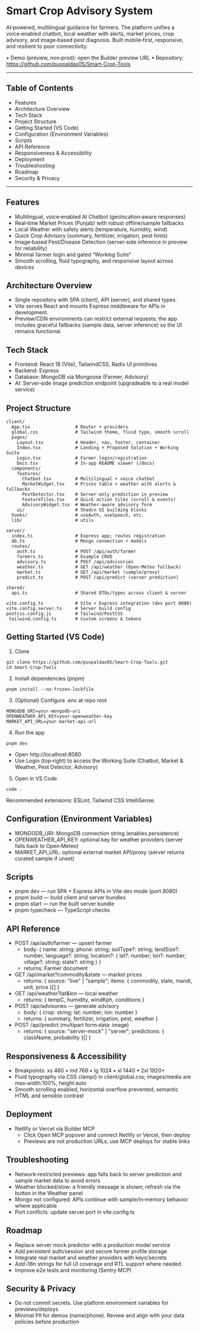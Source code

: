 # Smart Crop Advisory System

AI‑powered, multilingual guidance for farmers. The platform unifies a voice‑enabled chatbot, local weather with alerts, market prices, crop advisory, and image‑based pest diagnosis. Built mobile‑first, responsive, and resilient to poor connectivity.

• Demo (preview, non‑prod): open the Builder preview URL
• Repository: https://github.com/puspaldas05/Smart-Crop-Tools

---

## Table of Contents
- Features
- Architecture Overview
- Tech Stack
- Project Structure
- Getting Started (VS Code)
- Configuration (Environment Variables)
- Scripts
- API Reference
- Responsiveness & Accessibility
- Deployment
- Troubleshooting
- Roadmap
- Security & Privacy

---

## Features
- Multilingual, voice‑enabled AI Chatbot (geolocation‑aware responses)
- Real‑time Market Prices (Punjab) with robust offline/sample fallbacks
- Local Weather with safety alerts (temperature, humidity, wind)
- Quick Crop Advisory (summary, fertilizer, irrigation, pest hints)
- Image‑based Pest/Disease Detection (server‑side inference in preview for reliability)
- Minimal farmer login and gated “Working Suite”
- Smooth scrolling, fluid typography, and responsive layout across devices

## Architecture Overview
- Single repository with SPA (client), API (server), and shared types.
- Vite serves React and mounts Express middleware for APIs in development.
- Preview/CDN environments can restrict external requests; the app includes graceful fallbacks (sample data, server inference) so the UI remains functional.

## Tech Stack
- Frontend: React 18 (Vite), TailwindCSS, Radix UI primitives
- Backend: Express
- Database: MongoDB via Mongoose (Farmer, Advisory)
- AI: Server‑side image prediction endpoint (upgradeable to a real model service)

## Project Structure
```
client/
  App.tsx                 # Router + providers
  global.css              # Tailwind theme, fluid type, smooth scroll
  pages/
    Layout.tsx            # Header, nav, footer, container
    Index.tsx             # Landing + Proposed Solution + Working Suite
    Login.tsx             # Farmer login/registration
    Docs.tsx              # In‑app README viewer (/docs)
  components/
    features/
      Chatbot.tsx         # Multilingual + voice chatbot
      MarketWidget.tsx    # Prices table + weather with alerts & fallbacks
      PestDetector.tsx    # Server‑only prediction in preview
      FeatureTiles.tsx    # Quick action tiles (scroll & events)
      AdvisoryWidget.tsx  # Weather‑aware advisory form
    ui/                   # Shadcn UI building blocks
  hooks/                  # useAuth, useSpeech, etc.
  lib/                    # utils

server/
  index.ts                # Express app; routes registration
  db.ts                   # Mongo connection + models
  routes/
    auth.ts               # POST /api/auth/farmer
    farmers.ts            # Example CRUD
    advisory.ts           # POST /api/advisories
    weather.ts            # GET /api/weather (Open‑Meteo fallback)
    market.ts             # GET /api/market (sample/proxy)
    predict.ts            # POST /api/predict (server prediction)

shared/
  api.ts                  # Shared DTOs/types across client & server

vite.config.ts            # Vite + Express integration (dev port 8080)
vite.config.server.ts     # Server build config
postcss.config.js         # Tailwind/PostCSS
 tailwind.config.ts       # Custom screens & tokens
```

## Getting Started (VS Code)
1) Clone
```
git clone https://github.com/puspaldas05/Smart-Crop-Tools.git
cd Smart-Crop-Tools
```
2) Install dependencies (pnpm)
```
pnpm install --no-frozen-lockfile
```
3) (Optional) Configure .env at repo root
```
MONGODB_URI=your-mongodb-uri
OPENWEATHER_API_KEY=your-openweather-key
MARKET_API_URL=your-market-api-url
```
4) Run the app
```
pnpm dev
```
- Open http://localhost:8080
- Use Login (top‑right) to access the Working Suite (Chatbot, Market & Weather, Pest Detector, Advisory)
5) Open in VS Code
```
code .
```
Recommended extensions: ESLint, Tailwind CSS IntelliSense.

## Configuration (Environment Variables)
- MONGODB_URI: MongoDB connection string (enables persistence)
- OPENWEATHER_API_KEY: optional key for weather providers (server falls back to Open‑Meteo)
- MARKET_API_URL: optional external market API/proxy (server returns curated sample if unset)

## Scripts
- pnpm dev — run SPA + Express APIs in Vite dev mode (port 8080)
- pnpm build — build client and server bundles
- pnpm start — run the built server bundle
- pnpm typecheck — TypeScript checks

## API Reference
- POST /api/auth/farmer — upsert farmer
  - body: { name: string; phone: string; soilType?: string; landSize?: number; language?: string; location?: { lat?: number; lon?: number; village?: string; state?: string } }
  - returns: Farmer document
- GET /api/market?commodity&state — market prices
  - returns: { source: "live" | "sample"; items: { commodity, state, mandi, unit, price }[] }
- GET /api/weather?lat&lon — local weather
  - returns: { tempC, humidity, windKph, conditions }
- POST /api/advisories — generate advisory
  - body: { crop: string; lat: number; lon: number }
  - returns: { summary, fertilizer, irrigation, pest, weather }
- POST /api/predict (multipart form‑data: image)
  - returns: { source: "server-mock" | "server"; predictions: { className, probability }[] }

## Responsiveness & Accessibility
- Breakpoints: xs 480 • md 768 • lg 1024 • xl 1440 • 2xl 1920+
- Fluid typography via CSS clamp() in client/global.css; images/media are max‑width:100%, height:auto
- Smooth scrolling enabled, horizontal overflow prevented; semantic HTML and sensible contrast

## Deployment
- Netlify or Vercel via Builder MCP
  - Click Open MCP popover and connect Netlify or Vercel, then deploy
  - Previews are not production URLs; use MCP deploys for stable links

## Troubleshooting
- Network‑restricted previews: app falls back to server prediction and sample market data to avoid errors
- Weather blocked/slow: a friendly message is shown; refresh via the button in the Weather panel
- Mongo not configured: APIs continue with sample/in‑memory behavior where applicable
- Port conflicts: update server.port in vite.config.ts

## Roadmap
- Replace server mock predictor with a production model service
- Add persistent auth/session and secure farmer profile storage
- Integrate real market and weather providers with keys/secrets
- Add i18n strings for full UI coverage and RTL support where needed
- Improve e2e tests and monitoring (Sentry MCP)

## Security & Privacy
- Do not commit secrets. Use platform environment variables for previews/deploys
- Minimal PII for demos (name/phone). Review and align with your data policies before production
